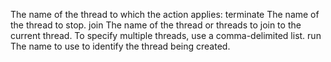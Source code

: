 The name of the thread to which the action applies:
            terminate The name of the thread to stop.
            join The name of the thread or threads to join to the current thread.
            To specify multiple threads, use a comma-delimited list.
            run The name to use to identify the thread being created.
